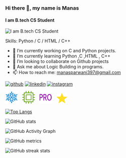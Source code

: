 ### Hi there 👋, my name is Manas
#### I am B.tech CS Student
![I am B.tech CS Student](https://blog.bit.ai/wp-content/uploads/2018/09/How-to-Embed-GitHub-Gists-in-Your-Documents-Blog-Banner.png)


Skills: Python / C / HTML / C++

- 🔭 I’m currently working on C and Python projects. 
- 🌱 I’m currently learning Python ,C ,HTML , C++ 
- 👯 I’m looking to collaborate on Github projects 
- 💬 Ask me about Logic  Building in programs. 
- 📫 How to reach me: manasparwani397@gmail.com 


[<img src='https://cdn.jsdelivr.net/npm/simple-icons@3.0.1/icons/github.svg' alt='github' height='40'>](https://github.com/Manas-tech)  [<img src='https://cdn.jsdelivr.net/npm/simple-icons@3.0.1/icons/linkedin.svg' alt='linkedin' height='40'>](https://www.linkedin.com/in/manas-parwani-049120251/)  [<img src='https://cdn.jsdelivr.net/npm/simple-icons@3.0.1/icons/instagram.svg' alt='instagram' height='40'>](https://www.instagram.com/_manas_.____/)  

<a href='https://archiveprogram.github.com/'><img src='https://raw.githubusercontent.com/acervenky/animated-github-badges/master/assets/acbadge.gif' width='40' height='40'></a> <a href='https://docs.github.com/en/developers'><img src='https://raw.githubusercontent.com/acervenky/animated-github-badges/master/assets/devbadge.gif' width='40' height='40'></a> <a href='https://github.com/pricing'><img src='https://raw.githubusercontent.com/acervenky/animated-github-badges/master/assets/pro.gif' width='40' height='40'></a> <a href='https://stars.github.com/'><img src='https://raw.githubusercontent.com/acervenky/animated-github-badges/master/assets/starbadge.gif' width='35' height='35'></a> 

[![Top Langs](https://github-readme-stats.vercel.app/api/top-langs/?username=Manas-tech)](https://github.com/anuraghazra/github-readme-stats)

![GitHub stats](https://github-readme-stats.vercel.app/api?username=Manas-tech&show_icons=true&count_private=true)  

![GitHub Activity Graph](https://activity-graph.herokuapp.com/graph?username=Manas-tech)  

![GitHub metrics](https://metrics.lecoq.io/Manas-tech)  

![GitHub streak stats](https://streak-stats.demolab.com/?user=Manas-tech)  

